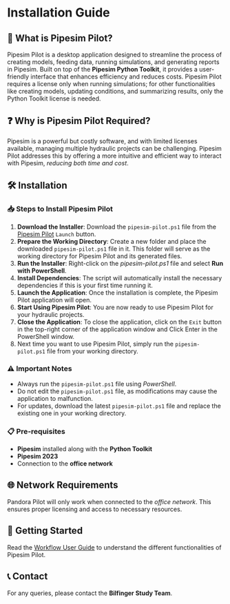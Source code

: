 # Installation Guide

## 🚀 What is Pipesim Pilot?

Pipesim Pilot is a desktop application designed to streamline the process of creating models, feeding data, running simulations, and generating reports in Pipesim. Built on top of the **Pipesim Python Toolkit**, it provides a user-friendly interface that enhances efficiency and reduces costs. Pipesim Pilot requires a license only when running simulations; for other functionalities like creating models, updating conditions, and summarizing results, only the Python Toolkit license is needed.

## ❓ Why is Pipesim Pilot Required?

Pipesim is a powerful but costly software, and with limited licenses available, managing multiple hydraulic projects can be challenging. Pipesim Pilot addresses this by offering a more intuitive and efficient way to interact with Pipesim, *reducing both time and cost*.

## 🛠️ Installation

### 📥 Steps to Install Pipesim Pilot

1. **Download the Installer**: Download the `pipesim-pilot.ps1` file from the [Pipesim Pilot](https://sv03919.res1.rlaone.net/streamline) `Launch` button.
2. **Prepare the Working Directory**: Create a new folder and place the downloaded `pipesim-pilot.ps1` file in it. This folder will serve as the working directory for Pipesim Pilot and its generated files.
3. **Run the Installer**: Right-click on the *pipesim-pilot.ps1* file and select **Run with PowerShell**.
4. **Install Dependencies**: The script will automatically install the necessary dependencies if this is your first time running it.
5. **Launch the Application**: Once the installation is complete, the Pipesim Pilot application will open.
6. **Start Using Pipesim Pilot**: You are now ready to use Pipesim Pilot for your hydraulic projects.
7. **Close the Application**: To close the application, click on the `Exit` button in the top-right corner of the application window and Click Enter in the PowerShell window.
8. Next time you want to use Pipesim Pilot, simply run the `pipesim-pilot.ps1` file from your working directory.

### ⚠️ Important Notes

- Always run the `pipesim-pilot.ps1` file using *PowerShell*.
- Do not edit the `pipesim-pilot.ps1` file, as modifications may cause the application to malfunction.
- For updates, download the latest `pipesim-pilot.ps1` file and replace the existing one in your working directory.

### 📋 Pre-requisites

- **Pipesim** installed along with the **Python Toolkit**
- **Pipesim 2023**
- Connection to the **office network**

## 🌐 Network Requirements

Pandora Pilot will only work when connected to the *office network*. This ensures proper licensing and access to necessary resources.

## 🏁 Getting Started

Read the [Workflow User Guide](workflow-userguide.md) to understand the different functionalities of Pipesim Pilot.

## 📞 Contact

For any queries, please contact the **Bilfinger Study Team**.
